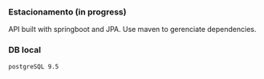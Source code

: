 ### Estacionamento (in progress)
API built with springboot and JPA. Use maven to gerenciate dependencies.

### DB local
```
postgreSQL 9.5
```
